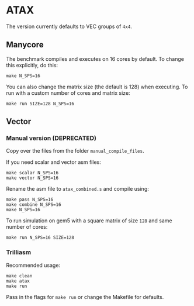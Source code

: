# ATAX

The version currently defaults to VEC groups of `4x4`. 

## Manycore

The benchmark compiles and executes on 16 cores by default.
To change this explicitly, do this:

    make N_SPS=16

You can also change the matrix size (the default is 128) when executing. To run with a custom number of cores and matrix size:

    make run SIZE=128 N_SPS=16


## Vector

### Manual version (DEPRECATED)
Copy over the files from the folder `manual_compile_files`.

If you need scalar and vector asm files:
```
make scalar N_SPS=16
make vector N_SPS=16
```
Rename the asm file to `atax_combined.s` and compile using:
```
make pass N_SPS=16
make combine N_SPS=16
make N_SPS=16
```
To run simulation on gem5 with a square matrix of size `128` and same number of cores:
```
make run N_SPS=16 SIZE=128
```

### Trilliasm

Recommended usage:
```
make clean
make atax
make run
```
Pass in the flags for `make run` or change the Makefile for defaults.